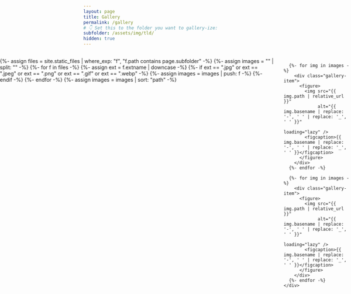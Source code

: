 ```yaml
---
layout: page
title: Gallery 
permalink: /gallery
# 👇 Set this to the folder you want to gallery-ize:
subfolder: /assets/img/tld/
hidden: true
---
```

<style>
  .full-bleed {
    position: relative;
    left: 50%;
    right: 50%;
    margin-left: -50vw;
    margin-right: -50vw;
    width: 100vw;
  }

  .gallery-scroll {
    display: flex;
    overflow-x: hidden; /* hide native scrollbar since we animate */
    gap: 1rem;
    padding: 1rem 0;
    width: 100%;
    scroll-behavior: smooth;
  }

  .gallery-track {
    display: flex;
    gap: 1.5rem;
    animation: scroll-left 60s linear infinite;
  }
  .gallery-track:hover {
    animation-play-state: paused;
  }

  .gallery-item {
    flex: 0 0 auto;
    width: min(95vw, 800px);
  }

  .gallery-item img {
    height: 40%;
    width: auto;
    border-radius: 16px;
    box-shadow: 0 4px 16px rgba(0,0,0,0.25);
  }

  .gallery-item figcaption {
    font-size: 0.9rem;
    opacity: 0.75;
    margin-top: 0.35rem;
    text-align: center;
  }

  @keyframes scroll-left {
    0% { transform: translateX(0); }
    100% { transform: translateX(-50%); }
  }
</style>

<div class="full-bleed">
  <div class="gallery-scroll">
    <div class="gallery-track">
      {%- assign files = site.static_files | where_exp: "f", "f.path contains page.subfolder" -%}
      {%- assign images = "" | split: "" -%}
      {%- for f in files -%}
        {%- assign ext = f.extname | downcase -%}
        {%- if ext == ".jpg" or ext == ".jpeg" or ext == ".png" or ext == ".gif" or ext == ".webp" -%}
          {%- assign images = images | push: f -%}
        {%- endif -%}
      {%- endfor -%}
      {%- assign images = images | sort: "path" -%}

      {%- for img in images -%}
        <div class="gallery-item">
          <figure>
            <img src="{{ img.path | relative_url }}"
                 alt="{{ img.basename | replace: '-', ' ' | replace: '_', ' ' }}"
                 loading="lazy" />
            <figcaption>{{ img.basename | replace: '-', ' ' | replace: '_', ' ' }}</figcaption>
          </figure>
        </div>
      {%- endfor -%}

      {%- for img in images -%}
        <div class="gallery-item">
          <figure>
            <img src="{{ img.path | relative_url }}"
                 alt="{{ img.basename | replace: '-', ' ' | replace: '_', ' ' }}"
                 loading="lazy" />
            <figcaption>{{ img.basename | replace: '-', ' ' | replace: '_', ' ' }}</figcaption>
          </figure>
        </div>
      {%- endfor -%}
    </div>
  </div>
</div>
